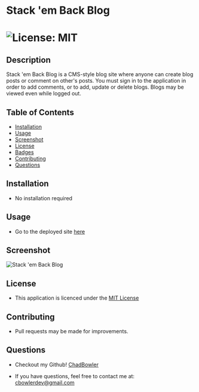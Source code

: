 # Stack 'em Back Blog

# ![License: MIT](https://img.shields.io/badge/License-MIT-yellow.svg)

## Description
Stack 'em Back Blog is a CMS-style blog site where anyone can create blog posts or comment on other's posts. You must sign in to the application in order to add comments, or to add, update or delete blogs. Blogs may be viewed even while logged out.

## Table of Contents

- [Installation](#Installation)
- [Usage](#Usage)
- [Screenshot](#Screenshot)
- [License](#License)
- [Badges](#Badges)
- [Contributing](#Contributing)
- [Questions](#Questions)

## Installation

* No installation required

## Usage

* Go to the deployed site [here](https://stack-em-back-blog-d06f61c5c0a9.herokuapp.com/)

## Screenshot
![Stack 'em Back Blog](https://github.com/ChadBowler/Stack-em-Back-Blog/assets/127648744/611c944e-cafe-4ab0-ae12-d58ae229544f)


## License

* This application is licenced under the [MIT License](https://opensource.org/licenses/MIT)

## Contributing

* Pull requests may be made for improvements.

## Questions

* Checkout my Github! [ChadBowler](https://www.github.com/ChadBowler)

* If you have questions, feel free to contact me at: cbowlerdev@gmail.com

